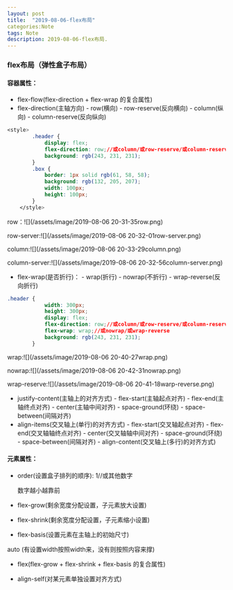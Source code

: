 ```yaml
---
layout: post
title:  "2019-08-06-flex布局"
categories:Note
tags: Note
description: 2019-08-06-flex布局.
---
```


### flex布局（弹性盒子布局）

#### 容器属性：

- flex-flow(flex-direction + flex-wrap 的复合属性)
- flex-direction(主轴方向)
    		- row(横向)
              	- row-reserve(反向横向)
                  	- column(纵向)
            - column-reserve(反向纵向)

```css
<style>
        .header {
            display: flex;
            flex-direction: row;//或column/或row-reserve/或column-reserve
            background: rgb(243, 231, 231);
        }
        .box {
            border: 1px solid rgb(61, 58, 58);
            background: rgb(132, 205, 207);
            width: 100px;
            height: 100px;
        }
    </style>
```

row：![](/assets/image/2019-08-06 20-31-35row.png)

row-server:![](/assets/image/2019-08-06 20-32-01row-server.png)

column:![](/assets/image/2019-08-06 20-33-29column.png)

column-server:![](/assets/image/2019-08-06 20-32-56column-server.png)

 - flex-wrap(是否折行)：
    		- wrap(折行)
        	- nowrap(不折行)
          	- wrap-reverse(反向折行)

```css
.header {
            width: 300px;
            height: 300px;
            display: flex;
            flex-direction: row;//或column/或row-reserve/或column-reserve
            flex-wrap: wrap;//或nowrap/或wrap-reverse
            background: rgb(243, 231, 231);
        }
```

wrap:![](/assets/image/2019-08-06 20-40-27wrap.png)

nowrap:![](/assets/image/2019-08-06 20-42-31nowrap.png)

wrap-reserve:![](/assets/image/2019-08-06 20-41-18warp-reverse.png)

 - justify-content(主轴上的对齐方式)
		- flex-start(主轴起点对齐)
      	- flex-end(主轴终点对齐)
      	- center(主轴中间对齐)
      	- space-ground(环绕)
      	- space-between(间隔对齐)
 - align-items(交叉轴上(单行)的对齐方式)
    	- flex-start(交叉轴起点对齐)
        - flex-end(交叉轴轴终点对齐)
        - center(交叉轴轴中间对齐)
        - space-ground(环绕)
        - space-between(间隔对齐)
		- align-content(交叉轴上(多行)的对齐方式)

#### 元素属性：

- order(设置盒子排列的顺序): 1//或其他数字

  数字越小越靠前

- flex-grow(剩余宽度分配设置，子元素放大设置)

- flex-shrink(剩余宽度分配设置，子元素缩小设置)

- flex-basis(设置元素在主轴上的初始尺寸)

auto (有设置width按照width来，没有则按照内容来撑)

- flex(flex-grow + flex-shrink + flex-basis 的复合属性)

- align-self(对某元素单独设置对齐方式)



